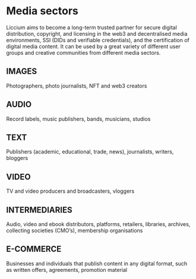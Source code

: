 # Media sectors

Liccium aims to become a long-term trusted partner for secure digital distribution, copyright, and licensing in the web3 and decentralised media environments, SSI (DIDs and verifiable credentials), and the certification of digital media content. It can be used by a great variety of different user groups and creative communities from different media sectors.

## **IMAGES**

Photographers, photo journalists, NFT and web3 creators

## **AUDIO**

Record labels, music publishers, bands, musicians, studios

## **TEXT**

Publishers (academic, educational, trade, news), journalists, writers, bloggers

## **VIDEO**

TV and video producers and broadcasters, vloggers

## **INTERMEDIARIES**

Audio, video and ebook distributors, platforms, retailers, libraries, archives, collecting societies (CMO’s), membership organisations

## **E-COMMERCE**

Businesses and individuals that publish content in any digital format, such as written offers, agreements, promotion material
